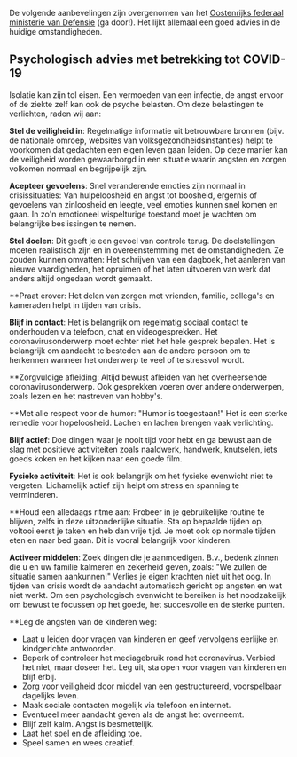 De volgende aanbevelingen zijn overgenomen van het [Oostenrijks federaal ministerie van Defensie](http://www.bundesheer.at/archiv/a2020/corona/artikel.php?id=5494) (ga door!). Het lijkt allemaal een goed advies in de huidige omstandigheden. 

## Psychologisch advies met betrekking tot COVID-19

Isolatie kan zijn tol eisen. Een vermoeden van een infectie, de angst ervoor of de ziekte zelf kan ook de psyche belasten. Om deze belastingen te verlichten, raden wij aan:

**Stel de veiligheid in**: Regelmatige informatie uit betrouwbare bronnen (bijv. de nationale omroep, websites van volksgezondheidsinstanties) helpt te voorkomen dat gedachten een eigen leven gaan leiden. Op deze manier kan de veiligheid worden gewaarborgd in een situatie waarin angsten en zorgen volkomen normaal en begrijpelijk zijn.

**Acepteer gevoelens**: Snel veranderende emoties zijn normaal in crisissituaties: Van hulpeloosheid en angst tot boosheid, ergernis of gevoelens van zinloosheid en leegte, veel emoties kunnen snel komen en gaan. In zo'n emotioneel wispelturige toestand moet je wachten om belangrijke beslissingen te nemen. 

**Stel doelen**: Dit geeft je een gevoel van controle terug. De doelstellingen moeten realistisch zijn en in overeenstemming met de omstandigheden. Ze zouden kunnen omvatten: Het schrijven van een dagboek, het aanleren van nieuwe vaardigheden, het opruimen of het laten uitvoeren van werk dat anders altijd ongedaan wordt gemaakt.

**Praat erover: Het delen van zorgen met vrienden, familie, collega's en kameraden helpt in tijden van crisis.

**Blijf in contact**: Het is belangrijk om regelmatig sociaal contact te onderhouden via telefoon, chat en videogesprekken. Het coronavirusonderwerp moet echter niet het hele gesprek bepalen. Het is belangrijk om aandacht te besteden aan de andere persoon om te herkennen wanneer het onderwerp te veel of te stressvol wordt.

**Zorgvuldige afleiding: Altijd bewust afleiden van het overheersende coronavirusonderwerp. Ook gesprekken voeren over andere onderwerpen, zoals lezen en het nastreven van hobby's.

**Met alle respect voor de humor: "Humor is toegestaan!" Het is een sterke remedie voor hopeloosheid. Lachen en lachen brengen vaak verlichting.

**Blijf actief**: Doe dingen waar je nooit tijd voor hebt en ga bewust aan de slag met positieve activiteiten zoals naaldwerk, handwerk, knutselen, iets goeds koken en het kijken naar een goede film.

**Fysieke activiteit**: Het is ook belangrijk om het fysieke evenwicht niet te vergeten. Lichamelijk actief zijn helpt om stress en spanning te verminderen.

**Houd een alledaags ritme aan: Probeer in je gebruikelijke routine te blijven, zelfs in deze uitzonderlijke situatie. Sta op bepaalde tijden op, voltooi eerst je taken en heb dan vrije tijd. Je moet ook op normale tijden eten en naar bed gaan. Dit is vooral belangrijk voor kinderen. 

**Activeer middelen**: Zoek dingen die je aanmoedigen. B.v., bedenk zinnen die u en uw familie kalmeren en zekerheid geven, zoals: "We zullen de situatie samen aankunnen!" Verlies je eigen krachten niet uit het oog. In tijden van crisis wordt de aandacht automatisch gericht op angsten en wat niet werkt. Om een psychologisch evenwicht te bereiken is het noodzakelijk om bewust te focussen op het goede, het succesvolle en de sterke punten.

**Leg de angsten van de kinderen weg:
- Laat u leiden door vragen van kinderen en geef vervolgens eerlijke en kindgerichte antwoorden.
- Beperk of controleer het mediagebruik rond het coronavirus. Verbied het niet, maar doseer het. Leg uit, sta open voor vragen van kinderen en blijf erbij.
- Zorg voor veiligheid door middel van een gestructureerd, voorspelbaar dagelijks leven.
- Maak sociale contacten mogelijk via telefoon en internet. 
- Eventueel meer aandacht geven als de angst het overneemt.
- Blijf zelf kalm. Angst is besmettelijk.
- Laat het spel en de afleiding toe.
- Speel samen en wees creatief.